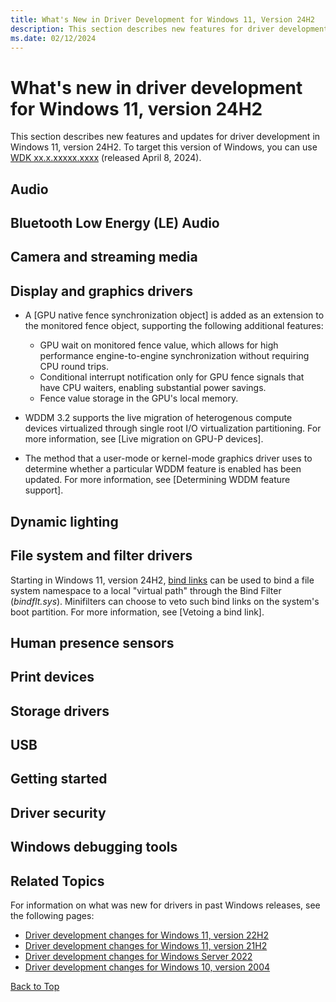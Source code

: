 ```yaml
---
title: What's New in Driver Development for Windows 11, Version 24H2
description: This section describes new features for driver development in Windows 11, version 24H2.
ms.date: 02/12/2024
---
```


# <a name="top"></a>What's new in driver development for Windows 11, version 24H2

This section describes new features and updates for driver development in Windows 11, version 24H2. To target this version of Windows, you can use [WDK xx.x.xxxxx.xxxx](./download-the-wdk.md) (released April 8, 2024).

## Audio

## Bluetooth Low Energy (LE) Audio

## Camera and streaming media

## Display and graphics drivers

* A [GPU native fence synchronization object] is added as an extension to the monitored fence object, supporting the following additional features:

  * GPU wait on monitored fence value, which allows for high performance engine-to-engine synchronization without requiring CPU round trips.
  * Conditional interrupt notification only for GPU fence signals that have CPU waiters, enabling substantial power savings.
  * Fence value storage in the GPU's local memory.

* WDDM 3.2 supports the live migration of heterogenous compute devices virtualized through single root I/O virtualization partitioning. For more information, see [Live migration on GPU-P devices].

* The method that a user-mode or kernel-mode graphics driver uses to determine whether a particular WDDM feature is enabled has been updated. For more information, see [Determining WDDM feature support].

## Dynamic lighting

## File system and filter drivers

Starting in Windows 11, version 24H2, [bind links](/windows/win32/bindlink/) can be used to bind a file system namespace to a local "virtual path" through the Bind Filter (*bindflt.sys*). Minifilters can choose to veto such bind links on the system's boot partition. For more information, see [Vetoing a bind link].

## Human presence sensors

## Print devices

## Storage drivers

## USB

## Getting started

## Driver security  

## Windows debugging tools

## Related Topics

For information on what was new for drivers in past Windows releases, see the following pages:

* [Driver development changes for Windows 11, version 22H2](driver-changes-for-windows-11-version-22h2.md)
* [Driver development changes for Windows 11, version 21H2](driver-changes-for-windows-11-version-21h2.md)
* [Driver development changes for Windows Server 2022](driver-changes-for-windows-server-2022.md)
* [Driver development changes for Windows 10, version 2004](driver-changes-for-windows-10-version-2004.md)

[Back to Top](#top)
